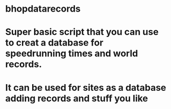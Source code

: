    # bhopdatarecords
# Super basic script that you can use to creat a database for speedrunning times and world records.

# It can be used for sites as a database adding records and stuff you like
  
   
         

  
